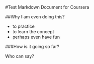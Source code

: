 #Test Markdown Document for Coursera

##Why I am even doing this?

* to practice
* to learn the concept
* perhaps even have fun

###How is it going so far?

Who can say?